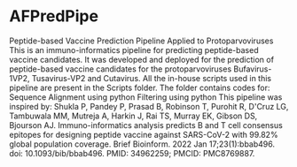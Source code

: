 # AFPredPipe
Peptide-based Vaccine Prediction Pipeline Applied to Protoparvoviruses
This is an immuno-informatics pipeline for predicting peptide-based vaccine candidates. It was developed and deployed for the prediction of peptide-based vaccine candidates for the protoparvoviruses Bufavirus-1VP2, Tusavirus-VP2 and Cutavirus.
All the in-house scripts used in this pipeline are present in the Scripts folder. The folder contains codes for:
  Sequence Alignment using python
  Filtering using python
This pipeline was inspired by: Shukla P, Pandey P, Prasad B, Robinson T, Purohit R, D'Cruz LG, Tambuwala MM, Mutreja A, Harkin J, Rai TS, Murray EK, Gibson DS, Bjourson AJ. Immuno-informatics analysis predicts B and T cell consensus epitopes for designing peptide vaccine against SARS-CoV-2 with 99.82% global population coverage. Brief Bioinform. 2022 Jan 17;23(1):bbab496. doi: 10.1093/bib/bbab496. PMID: 34962259; PMCID: PMC8769887.
